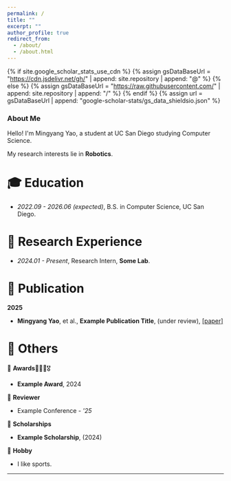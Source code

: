```yaml
---
permalink: /
title: ""
excerpt: ""
author_profile: true
redirect_from: 
  - /about/
  - /about.html
---
```


{% if site.google_scholar_stats_use_cdn %}
{% assign gsDataBaseUrl = "https://cdn.jsdelivr.net/gh/" | append: site.repository | append: "@" %}
{% else %}
{% assign gsDataBaseUrl = "https://raw.githubusercontent.com/" | append: site.repository | append: "/" %}
{% endif %}
{% assign url = gsDataBaseUrl | append: "google-scholar-stats/gs_data_shieldsio.json" %}

<span class='anchor' id='about-me'></span>

### **About Me**  

Hello! I'm Mingyang Yao, a student at UC San Diego studying Computer Science.

My research interests lie in **Robotics**.

# 🎓 Education

- *2022.09 - 2026.06 (expected)*, B.S. in Computer Science, UC San Diego.

# 💼 Research Experience

- *2024.01 - Present*, Research Intern, **Some Lab**.

# 📜 Publication

**2025**
- **Mingyang Yao**, et al., **Example Publication Title**, (under review), [[paper]](https://arxiv.org/abs/2508.08328)

# 🌟 Others

🥇 **Awards**🥈🥉🏅🎖️
- **Example Award**, 2024
  
📝 **Reviewer**
- Example Conference - *'25*

💸 **Scholarships**
- **Example Scholarship**, (2024)

🤺 **Hobby**
- I like sports.

---

<div id="clustrmaps-container" style="width: 400px; height: 300px; overflow: hidden;">
  <script type="text/javascript" id="clustrmaps" src="//clustrmaps.com/map_v2.js?d=4oBE-t6H8XcmpYkIWQadW_Rz5o4c2gRM6pcJ5AydSy0&cl=ffffff&w=a"></script>
</div>

